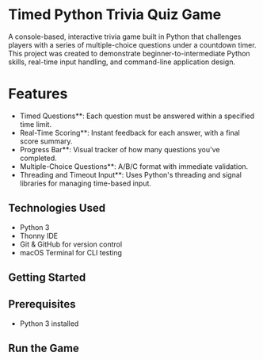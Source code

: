 # Timed Python Trivia Quiz Game

A console-based, interactive trivia game built in Python that challenges players with a series of multiple-choice questions under a countdown timer. This project was created to demonstrate beginner-to-intermediate Python skills, real-time input handling, and command-line application design.

# Features

- Timed Questions**: Each question must be answered within a specified time limit.
- Real-Time Scoring**: Instant feedback for each answer, with a final score summary.
- Progress Bar**: Visual tracker of how many questions you've completed.
- Multiple-Choice Questions**: A/B/C format with immediate validation.
- Threading and Timeout Input**: Uses Python's threading and signal libraries for managing time-based input.

## Technologies Used

- Python 3
- Thonny IDE
- Git & GitHub for version control
- macOS Terminal for CLI testing

## Getting Started

## Prerequisites

- Python 3 installed
  

## Run the Game
